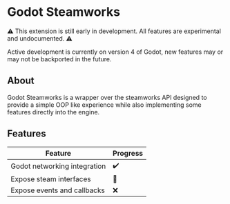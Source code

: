 # Godot Steamworks
⚠️ This extension is still early in development. All features are experimental and undocumented. ⚠️

Active development is currently on version 4 of Godot, new features may or may not be backported 
in the future.

## About
Godot Steamworks is a wrapper over the steamworks API designed to provide a simple OOP like experience while also 
implementing some features directly into the engine.

## Features
| Feature | Progress |
|---------|----------|
| Godot networking integration | ✔️ |
| Expose steam interfaces | 🚧 |
| Expose events and callbacks | ❌ |





